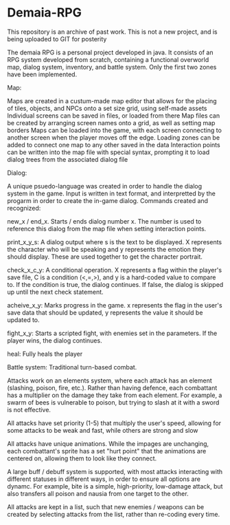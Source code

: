 # Demaia-RPG

This repository is an archive of past work. This is not a new project, and is being uploaded to GIT for posterity

The demaia RPG is a personal project developed in java. It consists of an RPG system developed from scratch, containing a functional overworld map, dialog system, inventory, and battle system. Only the first two zones have been implemented.

Map:

Maps are created in a custum-made map editor that allows for the placing of tiles, objects, and NPCs onto a set size grid, using self-made assets
Individual screens can be saved in files, or loaded from there
Map files can be created by arranging screen names onto a grid, as well as setting map borders
Maps can be loaded into the game, with each screen connecting to another screen when the player moves off the edge.
Loading zones can be added to connect one map to any other saved in the data
Interaction points can be written into the map file with special syntax, prompting it to load dialog trees from the associated dialog file


Dialog:

A unique psuedo-language was created in order to handle the dialog system in the game. Input is written in text format, and interpretted by the progarm in order to create the in-game dialog.
Commands created and recognized:

  new_x / end_x.
    Starts / ends dialog number x. The number is used to reference this dialog from the map file when setting interaction points.
    
  print_x_y_s:
    A dialog output where s is the text to be displayed.
    X represents the character who will be speaking and y represents the emotion they should display. These are used together to get the character portrait.
    
  check_x_c_y:
    A conditional operation.
    X represents a flag within the player's save file, C is a condition (<,=,>), and y is a hard-coded value to compare to.
    If the condition is true, the dialog continues. If false, the dialog is skipped up until the next check statement.
    
  acheive_x_y:
    Marks progress in the game.
    x represents the flag in the user's save data that should be updated, y represents the value it should be updated to.
    
  fight_x_y:
    Starts a scripted fight, with enemies set in the parameters.
    If the player wins, the dialog continues.
    
  heal:
    Fully heals the player


Battle system:
  Traditional turn-based combat.
  
  Attacks work on an elements system, where each attack has an element (slashing, poison, fire, etc.). Rather than having defence, each combattant has a multiplier on the damage they take from each element. For example, a swarm of bees is vulnerable to poison, but trying to slash at it with a sword is not effective.
  
  All attacks have set priority (1-5) that multiply the user's speed, allowing for some attacks to be weak and fast, while others are strong and slow
  
  All attacks have unique animations. While the impages are unchanging, each combattant's sprite has a set "hurt point" that the animations are centered on, allowing them to look like they connect.
  
  A large buff / debuff system is supported, with most attacks interacting with different statuses in different ways, in order to ensure all options are dynamc. For example, bite is a simple, high-priority, low-damage attack, but also transfers all poison and nausia from one target to the other.
  
  All attacks are kept in a list, such that new enemies / weapons can be created by selecting attacks from the list, rather than re-coding every time.
